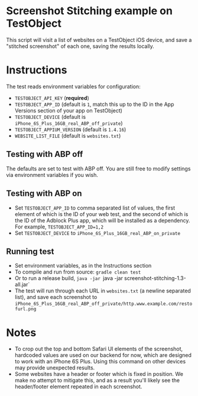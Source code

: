 # Screenshot Stitching example on TestObject

This script will visit a list of websites on a TestObject iOS device, and save a "stitched screenshot" of each one, saving the results
locally.

# Instructions

The test reads environment variables for configuration:

* `TESTOBJECT_API_KEY` (**required**)
* `TESTOBJECT_APP_ID` (default is `1`, match this up to the ID in the App Versions section of your app on TestObject)
* `TESTOBJECT_DEVICE` (default is `iPhone_6S_Plus_16GB_real_ABP_off_private`)
* `TESTOBJECT_APPIUM_VERSION` (default is `1.4.16`)
* `WEBSITE_LIST_FILE` (default is `websites.txt`)

## Testing with ABP off

The defaults are set to test with ABP off. You are still free to modify settings via environment variables if you wish.

## Testing with ABP on

* Set `TESTOBJECT_APP_ID` to comma separated list of values, the first element of which is the ID of your web test, and the second of which
is the ID of the Adblock Plus app, which will be installed as a dependency. For example, `TESTOBJECT_APP_ID=1,2`
* Set `TESTOBJECT_DEVICE` to `iPhone_6S_Plus_16GB_real_ABP_on_private`

## Running test

* Set environment variables, as in the Instructions section
* To compile and run from source: `gradle clean test`
* Or to run a release build, `java -jar `java -jar screenshot-stitching-1.3-all.jar`
* The test will run through each URL in `websites.txt` (a newline separated list), and save each screenshot to
`iPhone_6S_Plus_16GB_real_ABP_off_private/http.www.example.com/restofurl.png`

# Notes

* To crop out the top and bottom Safari UI elements of the screenshot, hardcoded values are used on our backend for now, which are designed
to work with an iPhone 6S Plus. Using this command on other devices may provide unexpected results.
* Some websites have a header or footer which is fixed in position. We make no attempt to mitigate this, and as a result you'll likely see
the header/footer element repeated in each screenshot.